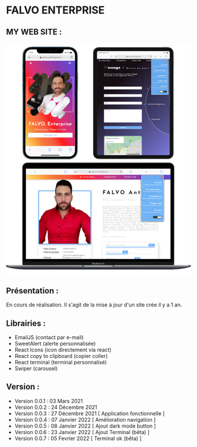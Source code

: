 # FALVO ENTERPRISE

## MY WEB SITE : 

![screen Site](./document/readme.png)

## Présentation :

En cours de réalisation. Il s'agit de la mise à jour d'un site crée il y a 1 an.

## Librairies : 
- EmailJS (contact par e-mail)
- SweetAlert (alerte personnalisée)
- React Icons (icon directement via react)
- React copy to clipboard (copier coller)
- React terminal (terminal personnalisé)
- Swiper (carousel)

## Version : 

- Version 0.0.1 : 03 Mars     2021
- Version 0.0.2 : 24 Décembre 2021
- Version 0.0.3 : 27 Décembre 2021 [ Application fonctionnelle      ]
- Version 0.0.4 : 07 Janvier  2022 [ Amélioration navigation        ]
- Version 0.0.5 : 08 Janvier  2022 [ Ajout dark mode button         ] 
- Version 0.0.6 : 23 Janvier  2022 [ Ajout Terminal (bêta)          ]
- Version 0.0.7 : 05 Fevrier  2022 [ Terminal ok    (bêta)          ]  

